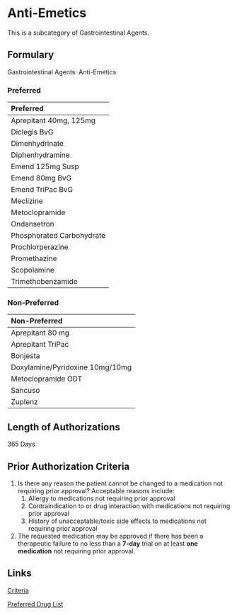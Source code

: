 # Anti-Emetics

This is a subcategory of Gastrointestinal Agents.

## Formulary

Gastrointestinal Agents: Anti-Emetics

### Preferred

| Preferred                 |
| :------------------------ |
| Aprepitant 40mg, 125mg    |
| Diclegis BvG              |
| Dimenhydrinate            |
| Diphenhydramine           |
| Emend 125mg Susp          |
| Emend 80mg BvG            |
| Emend TriPac BvG          |
| Meclizine                 |
| Metoclopramide            |
| Ondansetron               |
| Phosphorated Carbohydrate |
| Prochlorperazine          |
| Promethazine              |
| Scopolamine               |     
| Trimethobenzamide         |

### Non-Preferred

| Non-Preferred                   |
| :------------------------------ |
| Aprepitant 80 mg                |
| Aprepitant TriPac               |
| Bonjesta                        |
| Doxylamine/Pyridoxine 10mg/10mg |
| Metoclopramide ODT              |
| Sancuso                         |
| Zuplenz                         |

## Length of Authorizations

365 Days

## Prior Authorization Criteria

1.  Is there any reason the patient cannot be changed to a medication not requiring prior approval? Acceptable reasons include:
    1.  Allergy to medications not requiring prior approval
    2.  Contraindication to or drug interaction with medications not requiring prior approval
    3.  History of unacceptable/toxic side effects to medications not requiring prior approval
2.  The requested medication may be approved if there has been a therapeutic failure to no less than a **7-day** trial on at least **one medication** not requiring prior approval.

## Links

[Criteria](https://pharmacy.medicaid.ohio.gov/sites/default/files/20221001_UPDL_Criteria_APPROVED.pdf#page=60)

[Preferred Drug List](https://pharmacy.medicaid.ohio.gov/sites/default/files/20221001_UPDL_APPROVED_.pdf#page=22)

